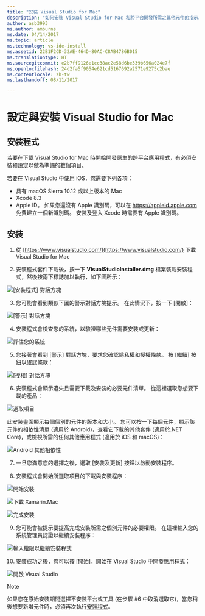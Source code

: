 ```yaml
---
title: "安裝 Visual Studio for Mac"
description: "如何安裝 Visual Studio for Mac 和跨平台開發所需之其他元件的指示。"
author: asb3993
ms.author: amburns
ms.date: 04/14/2017
ms.topic: article
ms.technology: vs-ide-install
ms.assetid: 22B1F2CD-32AE-464D-80AC-C8AB4786B015
ms.translationtype: HT
ms.sourcegitcommit: e2b7ff9126e1cc38ac2e58d6be339b656a024e7f
ms.openlocfilehash: 24d2fa5f9054e621cd5167692a2571e9275c2bae
ms.contentlocale: zh-tw
ms.lasthandoff: 08/11/2017

---
```


# <a name="setup-and-install-visual-studio-for-mac"></a>設定與安裝 Visual Studio for Mac

## <a name="setup"></a>安裝程式

若要在下載 Visual Studio for Mac 時開始開發原生的跨平台應用程式，有必須安裝和設定以做為準備的數個項目。

若要在 Visual Studio 中使用 iOS，您需要下列各項：

* 具有 macOS Sierra 10.12 或以上版本的 Mac
* Xcode 8.3
* Apple ID。 如果您還沒有 Apple 識別碼，可以在 https://appleid.apple.com 免費建立一個新識別碼。 安裝及登入 Xcode 時需要有 Apple 識別碼。

## <a name="install"></a>安裝

1. 從 [https://www.visualstudio.com/](https://www.visualstudio.com/) 下載 Visual Studio for Mac

2. 安裝程式套件下載後，按一下 **VisualStudioInstaller.dmg** 檔案裝載安裝程式，然後按兩下標誌加以執行，如下圖所示：

  ![[安裝程式] 對話方塊](media/installer-image1.png)

3. 您可能會看到類似下圖的警示對話方塊提示。 在此情況下，按一下 [開啟]：

  ![[警示] 對話方塊](media/installer-image2.png)

4. 安裝程式會檢查您的系統，以驗證哪些元件需要安裝或更新：

  ![評估您的系統](media/installer-image3.png)

5. 您接著會看到 [警示] 對話方塊，要求您確認隱私權和授權條款。 按 [繼續] 按鈕以確認條款：

  ![[授權] 對話方塊](media/installer-image4.png)

6. 安裝程式會顯示遺失且需要下載及安裝的必要元件清單。 從這裡選取您想要下載的產品：

  ![選取項目](media/installer-image5.png)

  此安裝畫面顯示每個個別的元件的版本和大小。 您可以按一下每個元件，顯示該元件的相依性清單 (適用於 Android)，查看它下載的其他套件 (適用於.NET Core)，或檢視所需的任何其他應用程式 (適用於 iOS 和 macOS)：

  ![Android 其他相依性](media/installer-image6.png)

7. 一旦您滿意您的選擇之後，選取 [安裝及更新] 按鈕以啟動安裝程序。

8. 安裝程式會開始所選取項目的下載與安裝程序：

  ![開始安裝](media/installer-image7.png)

  ![下載 Xamarin.Mac](media/installer-image8.png)

  ![完成安裝](media/installer-image9.png)

9. 您可能會被提示要提高完成安裝所需之個別元件的必要權限。 在這裡輸入您的系統管理員認證以繼續安裝程序：

  ![輸入權限以繼續安裝程式](media/installer-image10.png)

10. 安裝成功之後，您可以按 [開始]，開始在 Visual Studio 中開發應用程式：

  ![開啟 Visual Studio](media/installer-image11.png)

> [!NOTE]
如果您在原始安裝期間選擇不安裝平台或工具 (在步驟 #6 中取消選取它)，當您稍後想要新增元件時，必須再次執行[安裝程式](https://www.visualstudio.com/vs/)。

